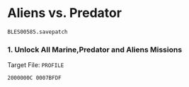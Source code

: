 # Aliens vs. Predator 

`BLES00585.savepatch`

### 1. Unlock All Marine,Predator and Aliens Missions

Target File: `PROFILE`

```
2000000C 0007BFDF
```

